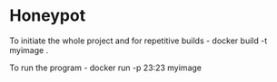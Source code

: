 # Honeypot

To initiate the whole project and for repetitive builds -
docker build -t myimage .

To run the program -
docker run -p 23:23 myimage

